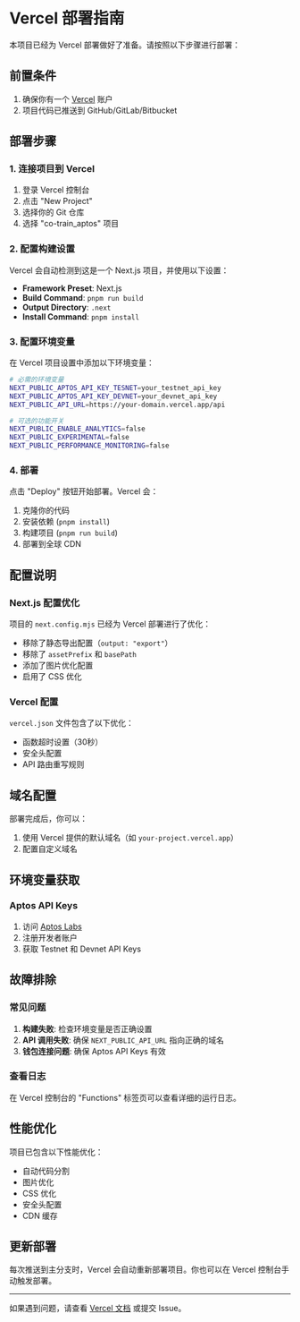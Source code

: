 # Vercel 部署指南

本项目已经为 Vercel 部署做好了准备。请按照以下步骤进行部署：

## 前置条件

1. 确保你有一个 [Vercel](https://vercel.com) 账户
2. 项目代码已推送到 GitHub/GitLab/Bitbucket

## 部署步骤

### 1. 连接项目到 Vercel

1. 登录 Vercel 控制台
2. 点击 "New Project"
3. 选择你的 Git 仓库
4. 选择 "co-train_aptos" 项目

### 2. 配置构建设置

Vercel 会自动检测到这是一个 Next.js 项目，并使用以下设置：

- **Framework Preset**: Next.js
- **Build Command**: `pnpm run build`
- **Output Directory**: `.next`
- **Install Command**: `pnpm install`

### 3. 配置环境变量

在 Vercel 项目设置中添加以下环境变量：

```bash
# 必需的环境变量
NEXT_PUBLIC_APTOS_API_KEY_TESNET=your_testnet_api_key
NEXT_PUBLIC_APTOS_API_KEY_DEVNET=your_devnet_api_key
NEXT_PUBLIC_API_URL=https://your-domain.vercel.app/api

# 可选的功能开关
NEXT_PUBLIC_ENABLE_ANALYTICS=false
NEXT_PUBLIC_EXPERIMENTAL=false
NEXT_PUBLIC_PERFORMANCE_MONITORING=false
```

### 4. 部署

点击 "Deploy" 按钮开始部署。Vercel 会：

1. 克隆你的代码
2. 安装依赖 (`pnpm install`)
3. 构建项目 (`pnpm run build`)
4. 部署到全球 CDN

## 配置说明

### Next.js 配置优化

项目的 `next.config.mjs` 已经为 Vercel 部署进行了优化：

- 移除了静态导出配置（`output: "export"`）
- 移除了 `assetPrefix` 和 `basePath`
- 添加了图片优化配置
- 启用了 CSS 优化

### Vercel 配置

`vercel.json` 文件包含了以下优化：

- 函数超时设置（30秒）
- 安全头配置
- API 路由重写规则

## 域名配置

部署完成后，你可以：

1. 使用 Vercel 提供的默认域名（如 `your-project.vercel.app`）
2. 配置自定义域名

## 环境变量获取

### Aptos API Keys

1. 访问 [Aptos Labs](https://aptos.dev/)
2. 注册开发者账户
3. 获取 Testnet 和 Devnet API Keys

## 故障排除

### 常见问题

1. **构建失败**: 检查环境变量是否正确设置
2. **API 调用失败**: 确保 `NEXT_PUBLIC_API_URL` 指向正确的域名
3. **钱包连接问题**: 确保 Aptos API Keys 有效

### 查看日志

在 Vercel 控制台的 "Functions" 标签页可以查看详细的运行日志。

## 性能优化

项目已包含以下性能优化：

- 自动代码分割
- 图片优化
- CSS 优化
- 安全头配置
- CDN 缓存

## 更新部署

每次推送到主分支时，Vercel 会自动重新部署项目。你也可以在 Vercel 控制台手动触发部署。

---

如果遇到问题，请查看 [Vercel 文档](https://vercel.com/docs) 或提交 Issue。